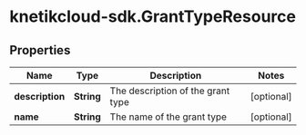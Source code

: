 # knetikcloud-sdk.GrantTypeResource

## Properties
Name | Type | Description | Notes
------------ | ------------- | ------------- | -------------
**description** | **String** | The description of the grant type | [optional] 
**name** | **String** | The name of the grant type | [optional] 


